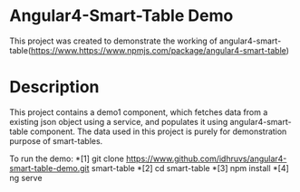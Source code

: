 # Angular4-Smart-Table Demo

This project was created to demonstrate the working of angular4-smart-table(https://www.https://www.npmjs.com/package/angular4-smart-table)

# Description

This project contains a demo1 component, which fetches data from a existing json object using a service, and populates it using angular4-smart-table component. The data used in this project is purely for demonstration purpose of smart-tables.

To run the demo:
    *[1] git clone https://www.github.com/idhruvs/angular4-smart-table-demo.git smart-table
    *[2] cd smart-table
    *[3] npm install
    *[4] ng serve

